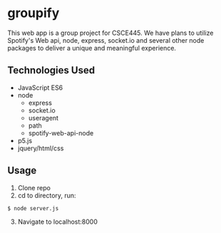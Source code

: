 # groupify
This web app is a group project for CSCE445. We have plans to utilize Spotify's Web api, node, express, socket.io and several other node packages to deliver a unique and meaningful experience.

## Technologies Used
* JavaScript ES6
* node
  * express
  * socket.io
  * useragent
  * path
  * spotify-web-api-node
* p5.js
* jquery/html/css

## Usage
1. Clone repo
2. cd to directory, run:
```
$ node server.js
```
3. Navigate to localhost:8000
